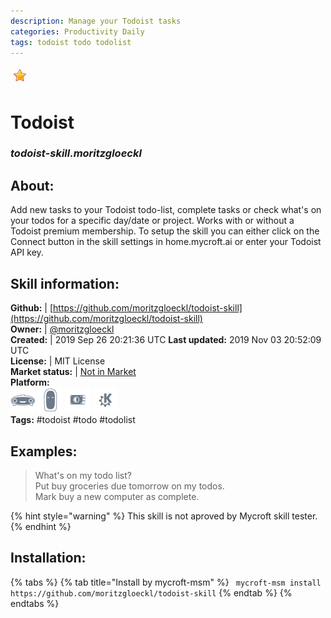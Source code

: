 ```yaml
--- 
description: Manage your Todoist tasks
categories: Productivity Daily   
tags: todoist todo todolist   
---
```


![](../.gitbook/assets/star.png)  
# Todoist  
### _todoist-skill.moritzgloeckl_  
## About:  
Add new tasks to your Todoist todo-list, complete tasks or check what's on your todos for a specific day/date or project. Works with or without a Todoist premium membership.
To setup the skill you can either click on the Connect button in the skill settings in home.mycroft.ai or enter your Todoist API key.

## Skill information:  
**Github:** | [https://github.com/moritzgloeckl/todoist-skill](https://github.com/moritzgloeckl/todoist-skill)  
**Owner:** | [@moritzgloeckl](https://github.com/moritzgloeckl)  
**Created:** | 2019 Sep 26 20:21:36 UTC  **Last updated:** 2019 Nov 03 20:52:09 UTC  
**License:** | MIT License  
**Market status:** | [Not in Market](https://market.mycroft.ai/skill/)  
**Platform:**  
 ![](../.gitbook/assets/mark-1-icon.png)  ![](../.gitbook/assets/mark-2-icon.png)  ![](../.gitbook/assets/picroft-icon.png)  ![](../.gitbook/assets/kde.png)   
**Tags:** \#todoist \#todo \#todolist   
## Examples:  
> What's on my todo list?  
> Put buy groceries due tomorrow on my todos.  
> Mark buy a new computer as complete.  
  
{% hint style="warning" %}
This skill is not aproved by Mycroft skill tester.
{% endhint %}
    
## Installation:  
{% tabs %}
{% tab title="Install by mycroft-msm" %}
``` mycroft-msm install https://github.com/moritzgloeckl/todoist-skill```
{% endtab %}
  {% endtabs %}
  